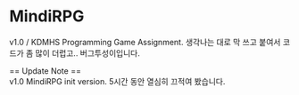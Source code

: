# MindiRPG
v1.0 / KDMHS Programming Game Assignment. 생각나는 대로 막 쓰고 붙여서 코드가 좀 많이 더럽고.. 버그투성이입니다.<br>

== Update Note ==<br>
v1.0 MindiRPG init version. 5시간 동안 열심히 끄적여 봤습니다.
